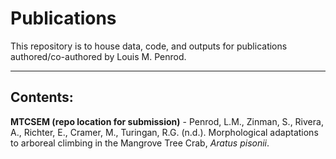 # Publications

This repository is to house data, code, and outputs for publications authored/co-authored by Louis M. Penrod.

------------------------------------------------------------------------

## Contents:

**MTCSEM (repo location for submission)** - Penrod, L.M., Zinman, S., Rivera, A., Richter, E., Cramer, M., Turingan, R.G. (n.d.). Morphological adaptations to arboreal climbing in the Mangrove Tree Crab, *Aratus pisonii*.
